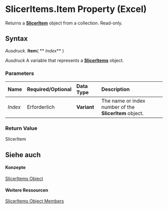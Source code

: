 
# SlicerItems.Item Property (Excel)

Returns a  **[SlicerItem](cb93cd82-fc3a-f6b7-ae64-db6312db649d.md)** object from a collection. Read-only.


## Syntax

 _Ausdruck_. **Item**( ** _Index_** )

 _Ausdruck_ A variable that represents a **[SlicerItems](80bbbbab-711a-cefb-255b-94fe2994d3c8.md)** object.


### Parameters



|**Name**|**Required/Optional**|**Data Type**|**Description**|
|:-----|:-----|:-----|:-----|
| _Index_|Erforderlich|**Variant**|The name or index number of the  **SlicerItem** object.|

### Return Value

SlicerItem


## Siehe auch


#### Konzepte


[SlicerItems Object](80bbbbab-711a-cefb-255b-94fe2994d3c8.md)
#### Weitere Ressourcen


[SlicerItems Object Members](http://msdn.microsoft.com/library/1d477e60-1989-8c19-f7e0-0ce19216679f%28Office.15%29.aspx)